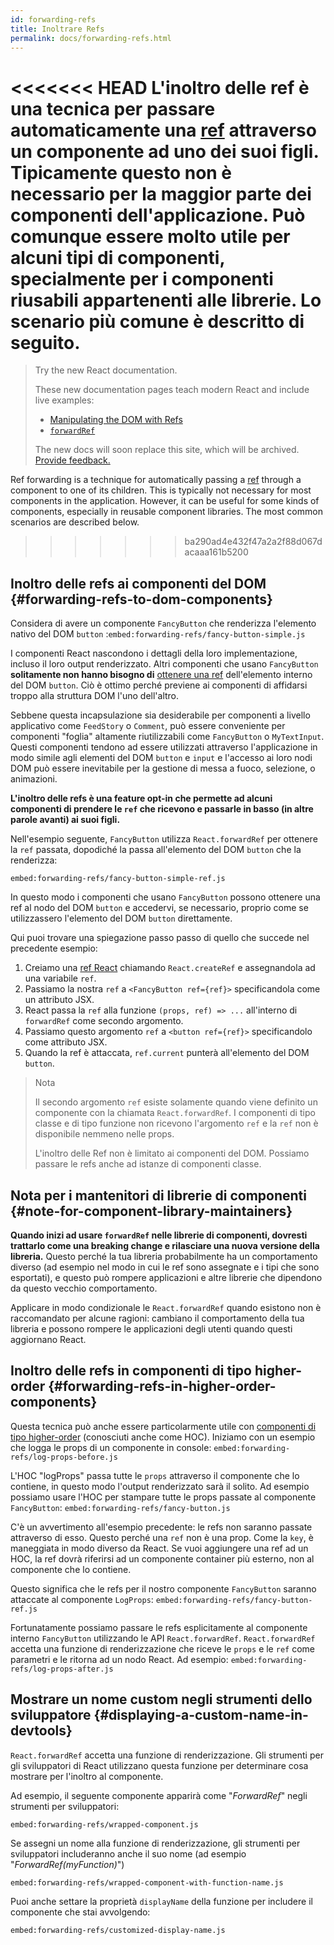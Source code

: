 ```yaml
---
id: forwarding-refs
title: Inoltrare Refs
permalink: docs/forwarding-refs.html
---
```


<<<<<<< HEAD
L'inoltro delle ref è una tecnica per passare automaticamente una [ref](/docs/refs-and-the-dom.html) attraverso un componente ad uno dei suoi figli. Tipicamente questo non è necessario per la maggior parte dei componenti dell'applicazione. Può comunque essere molto utile per alcuni tipi di componenti, specialmente per i componenti riusabili appartenenti alle librerie. Lo scenario più comune è descritto di seguito.
=======
> Try the new React documentation.
> 
> These new documentation pages teach modern React and include live examples:
>
> - [Manipulating the DOM with Refs](https://beta.reactjs.org/learn/manipulating-the-dom-with-refs)
> - [`forwardRef`](https://beta.reactjs.org/reference/react/forwardRef)
>
> The new docs will soon replace this site, which will be archived. [Provide feedback.](https://github.com/reactjs/reactjs.org/issues/3308)

Ref forwarding is a technique for automatically passing a [ref](/docs/refs-and-the-dom.html) through a component to one of its children. This is typically not necessary for most components in the application. However, it can be useful for some kinds of components, especially in reusable component libraries. The most common scenarios are described below.
>>>>>>> ba290ad4e432f47a2a2f88d067dacaaa161b5200

## Inoltro delle refs ai componenti del DOM {#forwarding-refs-to-dom-components}

Considera di avere un componente `FancyButton` che renderizza l'elemento nativo del DOM `button`
:`embed:forwarding-refs/fancy-button-simple.js`

I componenti React nascondono i dettagli della loro implementazione, incluso il loro output renderizzato. Altri componenti che usano `FancyButton` **solitamente non hanno bisogno di** [ottenere una ref](/docs/refs-and-the-dom.html) dell'elemento interno del DOM `button`. Ciò è ottimo perché previene ai componenti di affidarsi troppo alla struttura DOM l'uno dell'altro.

Sebbene questa incapsulazione sia desiderabile per componenti a livello applicativo come `FeedStory` o `Comment`, può essere conveniente per componenti "foglia" altamente riutilizzabili come `FancyButton` o `MyTextInput`. Questi componenti tendono ad essere utilizzati attraverso l'applicazione in modo simile agli elementi del DOM `button` e `input` e l'accesso ai loro nodi DOM può essere inevitabile per la gestione di messa a fuoco, selezione, o animazioni. 

**L'inoltro delle refs è una feature opt-in che permette ad alcuni componenti di prendere le `ref` che ricevono e passarle in basso (in altre parole avanti) ai suoi figli.**

Nell'esempio seguente, `FancyButton` utilizza `React.forwardRef` per ottenere la `ref` passata, dopodiché la passa all'elemento del DOM `button` che la renderizza:

`embed:forwarding-refs/fancy-button-simple-ref.js`

In questo modo i componenti che usano `FancyButton` possono ottenere una ref al nodo del DOM `button` e accedervi, se necessario, proprio come se utilizzassero l'elemento del DOM `button` direttamente.

Qui puoi trovare una spiegazione passo passo di quello che succede nel precedente esempio:

1. Creiamo una [ref React](/docs/refs-and-the-dom.html) chiamando `React.createRef` e assegnandola ad una variabile `ref`.
2. Passiamo la nostra `ref` a `<FancyButton ref={ref}>` specificandola come un attributo JSX.
3. React passa la `ref` alla funzione `(props, ref) => ...` all'interno di `forwardRef` come secondo argomento.
4. Passiamo questo argomento `ref` a `<button ref={ref}>` specificandolo come attributo JSX.
5. Quando la ref è attaccata, `ref.current` punterà all'elemento del DOM `button`.

>Nota
>
> Il secondo argomento `ref` esiste solamente quando viene definito un componente con la chiamata `React.forwardRef`. I componenti di tipo classe e di tipo funzione non ricevono l'argomento `ref` e la `ref` non è disponibile nemmeno nelle props.
>
> L'inoltro delle Ref non è limitato ai componenti del DOM. Possiamo passare le refs anche ad istanze di componenti classe.

## Nota per i mantenitori di librerie di componenti {#note-for-component-library-maintainers}

**Quando inizi ad usare `forwardRef` nelle librerie di componenti, dovresti trattarlo come una breaking change e rilasciare una nuova versione della libreria.** Questo perché la tua libreria probabilmente ha un comportamento diverso (ad esempio nel modo in cui le ref sono assegnate e i tipi che sono esportati), e questo può rompere applicazioni e altre librerie che dipendono da questo vecchio comportamento.

Applicare in modo condizionale le `React.forwardRef` quando esistono non è raccomandato per alcune ragioni: cambiano il comportamento della tua libreria e possono rompere le applicazioni degli utenti quando questi aggiornano React.

## Inoltro delle refs in componenti di tipo higher-order {#forwarding-refs-in-higher-order-components}

Questa tecnica può anche essere particolarmente utile con [componenti di tipo higher-order](/docs/higher-order-components.html) (conosciuti anche come HOC). Iniziamo con un esempio che logga le props di un componente in console:
`embed:forwarding-refs/log-props-before.js`

L'HOC "logProps" passa tutte le `props` attraverso il componente che lo contiene, in questo modo l'output renderizzato sarà il solito. Ad esempio possiamo usare l'HOC per stampare tutte le props passate al componente `FancyButton`:
`embed:forwarding-refs/fancy-button.js`

C'è un avvertimento all'esempio precedente: le refs non saranno passate attraverso di esso. Questo perché una `ref` non è una prop. Come la `key`, è maneggiata in modo diverso da React. Se vuoi aggiungere una ref ad un HOC, la ref dovrà riferirsi ad un componente container più esterno, non al componente che lo contiene.

Questo significa che le refs per il nostro componente `FancyButton` saranno attaccate al componente `LogProps`:
`embed:forwarding-refs/fancy-button-ref.js`

Fortunatamente possiamo passare le refs esplicitamente al componente interno `FancyButton` utilizzando le API `React.forwardRef`. `React.forwardRef` accetta una funzione di renderizzazione che riceve le `props` e le `ref` come parametri e le ritorna ad un nodo React. Ad esempio:
`embed:forwarding-refs/log-props-after.js`

## Mostrare un nome custom negli strumenti dello sviluppatore {#displaying-a-custom-name-in-devtools}

`React.forwardRef` accetta una funzione di renderizzazione. Gli strumenti per gli sviluppatori di React utilizzano questa funzione per determinare cosa mostrare per l'inoltro al componente.

Ad esempio, il seguente componente apparirà come "*ForwardRef*" negli strumenti per sviluppatori:

`embed:forwarding-refs/wrapped-component.js`

Se assegni un nome alla funzione di renderizzazione, gli strumenti per sviluppatori includeranno anche il suo nome (ad esempio "*ForwardRef(myFunction)*")

`embed:forwarding-refs/wrapped-component-with-function-name.js`

Puoi anche settare la proprietà `displayName` della funzione per includere il componente che stai avvolgendo:

`embed:forwarding-refs/customized-display-name.js`
